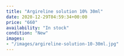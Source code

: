 ```yaml
---
title: "Argireline solution 10% 30ml"
date: 2020-12-29T04:59:34+00:00
price: "660"
availability: "In stock"
condition: "New"
images:
- "/images/argireline-solution-10-30ml.jpg"
---
```


